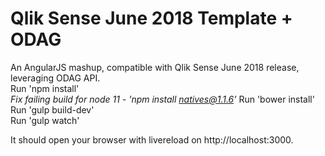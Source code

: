 # Qlik Sense June 2018 Template + ODAG
An AngularJS mashup, compatible with Qlik Sense June 2018 release, leveraging ODAG API.  
Run 'npm install'  
*Fix failing build for node 11 - 'npm install natives@1.1.6'*
Run 'bower install'  
Run 'gulp build-dev'  
Run 'gulp watch'  

It should open your browser with livereload on http://localhost:3000.